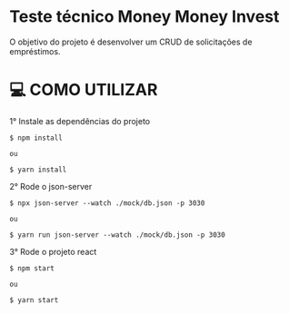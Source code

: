 # Teste técnico Money Money Invest

O objetivo do projeto é desenvolver um CRUD de solicitações de empréstimos.

# 💻 COMO UTILIZAR

1° Instale as dependências do projeto

```
$ npm install

ou

$ yarn install
```

2° Rode o json-server

```
$ npx json-server --watch ./mock/db.json -p 3030

ou

$ yarn run json-server --watch ./mock/db.json -p 3030
```

3° Rode o projeto react

```
$ npm start

ou

$ yarn start
```
